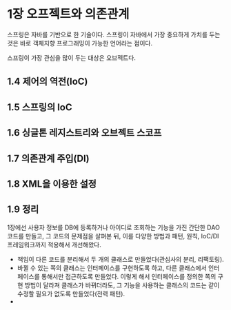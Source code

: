 # 1장 오프젝트와 의존관계

스프링은 자바를 기반으로 한 기술이다. 스프링이 자바에서 가장 중요하게 가치를 두는 것은 바로 객체지향 프로그래밍이 가능한 언어라는 점이다.

스프링이 가장 관심을 많이 두는 대상은 오브젝트다. 

## 1.4 제어의 역전(IoC)

## 1.5 스프링의 IoC

## 1.6 싱글톤 레지스트리와 오브젝트 스코프

## 1.7 의존관계 주입(DI)

## 1.8 XML을 이용한 설정

## 1.9 정리

1장에선 사용자 정보를 DB에 등록하거나 아이디로 조회하는 기능을 가진 간단한 DAO 코드를 만들고, 그 코드의 문제점을 살펴본 뒤, 이를 다양한 방법과 패턴, 원칙, IoC/DI 프레임워크까지 적용해서 개선해왔다.

* 책임이 다른 코드를 분리해서 두 개의 클래스로 만들었다(관심사의 분리, 리팩토링).
* 바뀔 수 있는 쪽의 클래스는 인터페이스를 구현하도록 하고, 다른 클래스에서 인터페이스를 통해서만 접근하도록 만들었다. 이렇게 해서 인터페이스를 정의한 쪽의 구현 방법이 달라져 클래스가 바뀌더라도, 그 기능을 사용하는 클래스의 코드는 같이 수정할 필요가 없도록 만들었다(전력 패턴).
* 
